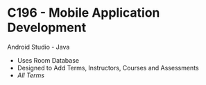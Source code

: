 # C196 - Mobile Application Development</br>
Android Studio - Java</br>

* Uses Room Database
* Designed to Add Terms, Instructors, Courses and Assessments
* *All Terms*
